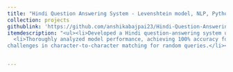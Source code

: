 ```yaml
---
title: "Hindi Question Answering System - Levenshtein model, NLP, Python"
collection: projects
githublink: 'https://github.com/anshikabajpai23/Hindi-Question-Answering-Sysytem'
itemdescription: "<ul><li>Developed a Hindi question-answering system using the Levenshtein model, achieving an accuracy of 93.4%.</li>
  <li>Thoroughly analyzed model performance, achieving 100% accuracy for exact matches, 90% for dissimilar queries, and addressing
challenges in character-to-character matching for random queries.</li></ul>"


---
```

